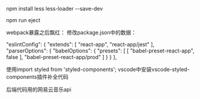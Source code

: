 npm install less less-loader --save-dev

npm run eject

 webpack暴露之后飘红：
 修改package.json中的数据：

 "eslintConfig": {
    "extends": [
      "react-app",
      "react-app/jest"
    ],
    "parserOptions": {
      "babelOptions": {
        "presets": [
          [
            "babel-preset-react-app",
            false
          ],
          "babel-preset-react-app/prod"
        ]
      }
    }
  },


  使用import styled from 'styled-components';
  vscode中安装vscode-styled-components插件补全代码

  后端代码用的网易云音乐api
